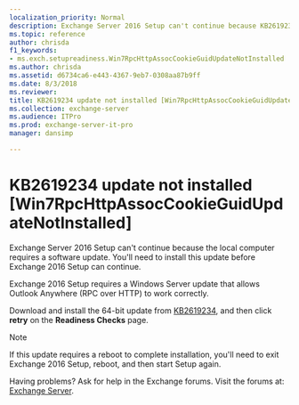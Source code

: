```yaml
---
localization_priority: Normal
description: Exchange Server 2016 Setup can't continue because KB2619234 isn't installed on the local Windows server.
ms.topic: reference
author: chrisda
f1_keywords:
- ms.exch.setupreadiness.Win7RpcHttpAssocCookieGuidUpdateNotInstalled
ms.author: chrisda
ms.assetid: d6734ca6-e443-4367-9eb7-0308aa87b9ff
ms.date: 8/3/2018
ms.reviewer: 
title: KB2619234 update not installed [Win7RpcHttpAssocCookieGuidUpdateNotInstalled]
ms.collection: exchange-server
ms.audience: ITPro
ms.prod: exchange-server-it-pro
manager: dansimp

---
```


# KB2619234 update not installed [Win7RpcHttpAssocCookieGuidUpdateNotInstalled]

Exchange Server 2016 Setup can't continue because the local computer requires a software update. You'll need to install this update before Exchange 2016 Setup can continue.

Exchange 2016 Setup requires a Windows Server update that allows Outlook Anywhere (RPC over HTTP) to work correctly.

Download and install the 64-bit update from [KB2619234](http://go.microsoft.com/fwlink/?linkid=3052&kbid=2619234), and then click **retry** on the **Readiness Checks** page.

> [!NOTE]
> If this update requires a reboot to complete installation, you'll need to exit Exchange 2016 Setup, reboot, and then start Setup again.

Having problems? Ask for help in the Exchange forums. Visit the forums at: [Exchange Server](https://go.microsoft.com/fwlink/p/?linkId=60612).

